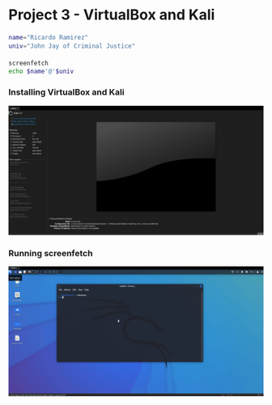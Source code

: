 # Project 3 - VirtualBox and Kali

```bash
name="Ricardo Ramirez"
univ="John Jay of Criminal Justice"

screenfetch
echo $name'@'$univ
```

### Installing VirtualBox and Kali

<img src="vbox_kali.gif" alt="Virtualbox Installation">
 
### Running screenfetch

<img src="screenfetch.gif" alt="Running screenfetch">
